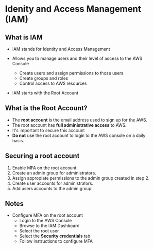 # Idenity and Access Management (IAM)

## What is IAM
- IAM stands for Identity and Access Management
- Allows you to manage users and their level of access to the AWS Console
    - Create users and assign permissions to those users
    - Create groups and roles
    - Control access to AWS resources

- IAM starts with the Root Account

## What is the Root Account?
- The **root account** is the email address used to sign up for the AWS.  
- The root account has **full administrative access** to AWS.
- It's important to secure this account
- **Do not** use the root account to login to the AWS console on a daily basis.

## Securing a root account
1. Enable MFA on the root account.
2. Create an admin group for administrators.
3. Assign appropiate permissions to the admin group created in step 2.
4. Create user accounts for administrators.
5. Add users accounts to the admin group

## Notes
- Configure MFA on the root account
    - Login to the AWS Console 
    - Browse to the IAM Dashboard
    - Select the root user
    - Select the **Security credentials** tab
    - Follow instructions to configure MFA

